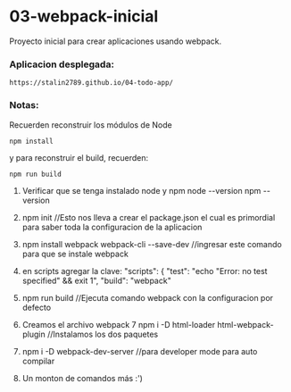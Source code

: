 # 03-webpack-inicial

Proyecto inicial para crear aplicaciones usando webpack.

### Aplicacion desplegada:
````
https://stalin2789.github.io/04-todo-app/
````

### Notas:
Recuerden reconstruir los módulos de Node
```
npm install
````
y para reconstruir el build, recuerden:
````
npm run build
````

1. Verificar que se tenga instalado node y npm
node --version
npm --version

2. npm init //Esto nos lleva a crear el package.json el cual es primordial para saber toda la configuracion de la aplicacion
3. npm install webpack webpack-cli --save-dev //ingresar este comando para que se instale webpack
4. en scripts agregar la clave: 
"scripts": {
    "test": "echo \"Error: no test specified\" && exit 1",
    "build": "webpack"

5. npm run build   //Ejecuta comando webpack con la configuracion por defecto
6. Creamos el archivo webpack
7 npm i -D html-loader html-webpack-plugin //Instalamos los dos paquetes
8. npm i -D webpack-dev-server //para developer mode para auto compilar
9. Un monton de comandos más :')
